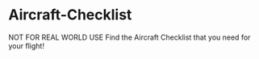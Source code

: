 # Aircraft-Checklist
NOT FOR REAL WORLD USE
Find the Aircraft Checklist that you need for your flight!

